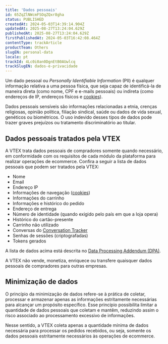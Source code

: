 ```yaml
---
title: 'Dados pessoais'
id: 65ZqZlNWcmFSOqZQxr8gha
status: PUBLISHED
createdAt: 2024-05-03T14:39:14.904Z
updatedAt: 2025-08-27T13:24:04.629Z
publishedAt: 2025-08-27T13:24:04.629Z
firstPublishedAt: 2024-05-03T16:42:08.464Z
contentType: trackArticle
productTeam: Others
slugEN: personal-data
locale: pt
trackId: 4Lc0i0an0DgnEtB0AUwlcq
trackSlugEN: dados-e-privacidade
---
```


Um dado pessoal ou _Personally Identifiable Information_ (PII) é qualquer informação relativa a uma pessoa física, que seja capaz de identificá-la de maneira direta (como nome, CPF e e-mails pessoais) ou indireta (como endereços de IP, endereços físicos e [cookies](https://vtex.com/br-pt/privacy-and-agreements/vtex-platform-cookies-information/)).

Dados pessoais sensíveis são informações relacionadas a etnia, crenças religiosas, opinião política, filiação sindical, saúde ou dados de vida sexual, genéticos ou biométricos. O uso indevido desses tipos de dados pode trazer graves prejuízos ou tratamento discriminatório ao titular.

## Dados pessoais tratados pela VTEX

A VTEX trata dados pessoais de compradores somente quando necessário, em conformidade com os requisitos de cada módulo da plataforma para realizar operações de ecommerce. Confira a seguir a lista de dados pessoais que podem ser tratados pela VTEX:

* Nome
* Email
* Endereço IP
* Informações de navegação ([cookies](https://vtex.com/br-pt/privacy-and-agreements/vtex-platform-cookies-information/))
* Informações do carrinho
* Informações e histórico do pedido
* Endereço de entrega
* Número de identidade (quando exigido pelo país em que a loja opera)
* Histórico do cartão-presente
* Carrinho não utilizado
* Conversas do [Conversation Tracker](https://help.vtex.com/pt/tutorial/conversation-tracker--tutorials_195)
* Senhas de sessões (criptografadas)
* Tokens gerados

A lista de dados acima está descrita no [Data Processing Addendum (DPA)](#data-processing-addendum-dpa).

A VTEX não vende, monetiza, enriquece ou transfere quaisquer dados pessoais de compradores para outras empresas.

## Minimização de dados

O princípio da minimização de dados refere-se à prática de coletar, processar e armazenar apenas as informações estritamente necessárias para alcançar um propósito específico. Esse princípio possibilita limitar a quantidade de dados pessoais que coletam e mantêm, reduzindo assim o risco associado ao processamento excessivo de informações.

Nesse sentido, a VTEX coleta apenas a quantidade mínima de dados necessária para processar os pedidos recebidos, ou seja, somente os dados pessoais estritamente necessários às operações de ecommerce.
